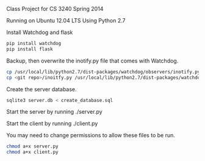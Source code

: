 Class Project for CS 3240 Spring 2014

Running on Ubuntu 12.04 LTS
Using Python 2.7

Install Watchdog and flask

```bash
pip install watchdog
pip install flask
```

Backup, then overwrite the inotify.py file that comes with Watchdog. 

```bash
cp /usr/local/lib/python2.7/dist-packages/watchdog/observers/inotify.py /usr/local/lib/python2.7/dist-packages/watchdog/observers/inotify.py.bak
cp <git repo>/inoitfy.py /usr/local/lib/python2.7/dist-packages/watchdog/observers/inotify.py
```

Create the server database.

```bash
sqlite3 server.db < create_database.sql
```

Start the server by running ./server.py

Start the client by running ./client.py

You may need to change permissions to allow these files to be run.

```bash
chmod a+x server.py
chmod a+x client.py
```